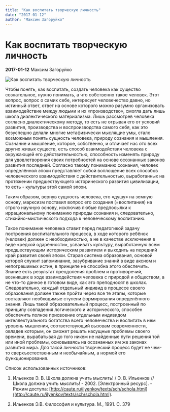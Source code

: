 ```yaml
---
title: "Как воспитать творческую личность"
date: "2017-01-12"
author: "Максим Загоруйко"
---
```


# Как воспитать творческую личность

**2017-01-12** Максим Загоруйко

![Как воспитать творческую личность](http://cs3.livemaster.ru/zhurnalfoto/6/9/4/150626233556.jpeg)

Чтобы понять, как воспитать, создать человека как существо сознательное, нужно понимать, а что собственно такое человек. Этот вопрос, вопрос о самих себе, интересует человечество давно, но истинный ответ, ответ на основе которого можно разумно организовать взаимодействие между людьми и их «производство», смогла дать лишь школа диалектического материализма. Лишь рассмотрев человека согласно диалектическому методу, то есть не отрывая его от условий развития, производства и воспроизводства самого себя, как это безуспешно делали многие метафизически мыслящие умы, стало возможным понять сущность человека, природу сознания и мышления. Сознание и мышление, которое, собственно, и отличает нас ото всех других живых существ, есть способ взаимодействия человека с окружающей его действительностью, способность изменять природу для удовлетворения своих потребностей на основе осознанных законов развития последней. Согласно такому пониманию сознания, человек определённой эпохи представляет собой воплощение всех способов человеческого взаимодействия с действительностью, выработанных на протяжении предшествующего исторического развития цивилизации, то есть - культуры этой самой эпохи.

Таким образом, вернув сущность человека, его «душу» на земную основу, марксизм поставил вопрос его создания (=воспитания) на строго научную основу, исключив любые предпосылки к иррациональному пониманию природы сознания и, следовательно, стихийно-мистического подхода к человеческому воспитанию.

Такое понимание человека ставит перед педагогикой задачу построения воспитательного процесса, в ходе которого ребёнок (человек) должен с необходимостью, а не в качестве исключения в виде «редкой одарённости», усваивать культуру, выработанную всем предшествующим историческим развитием и выходить на передний край развития своей эпохи. Старая система образования, основой которой служит запоминание, зазубривание знаний в виде аксиом и непогрешимых истин, в принципе не способна этого обеспечить. Знание есть результат преодоления проблем и противоречий, возникших в ходе взаимодействия человека с природой и обществом, а не что-то данное в готовом виде, как это преподносят в школах. Следовательно, каждый отдельный индивид в процессе своего образования должен также пройти через все те этапы, которые составляют необходимые ступени формирования определённого знания. Лишь такой образовательный процесс, построенный по принципу совпадения логического и исторического, способен обеспечить полное присвоение отдельным индивидом интеллектуального богатства всего человечества и воспитать в нем уровень мышления, соответствующий вызовам современности, овладев которым, он сможет решать насущные проблемы своего времени, вырабатывая до того никем не найденные пути решения той или иной проблемы, основываясь на осознанных им же законах развития мира. Для такой личности творческий процесс будет не чем-то сверхъестественным и необычайным, а нормой его функционирования.

Список использованных источников:

1. Ильенков Э. В. Школа должна учить мыслить! / Э. В. Ильенков //Школа должна учить мыслить! - 2002. [Электронный ресурс]. - Режим доступа: [http://caute.ru/ilyenkov/texts/sch/schola.html](http://caute.ru/ilyenkov/texts/sch/schola.html).

1. Ильенков Э.В. Философия и культура. М., 1991. С. 379